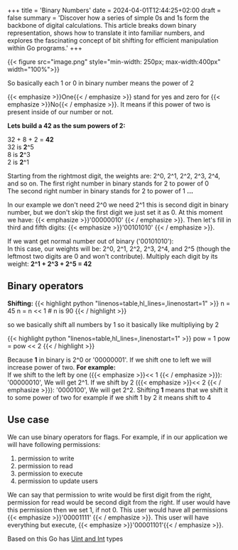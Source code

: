 +++
title = 'Binary Numbers'
date = 2024-04-01T12:44:25+02:00
draft = false
summary = 'Discover how a series of simple 0s and 1s form the backbone of digital calculations. This article breaks down binary representation, shows how to translate it into familiar numbers, and explores the fascinating concept of bit shifting for efficient manipulation within Go programs.'
+++

{{< figure src="image.png" style="min-width: 250px; max-width:400px" width="100%">}}

So basically each 1 or 0 in binary number means the power of 2 

{{< emphasize >}}One{{< / emphasize >}} stand for yes and zero for {{< emphasize >}}No{{< / emphasize >}}.
It means if this power of two is present inside of our number or not.

**Lets build a 42 as the sum powers of 2:**

32 + 8 + 2 = **42**  
32 is **2**^5   
8 is **2**^3  
2 is **2**^1 

Starting from the rightmost digit, the weights are: 2^0, 2^1, 2^2, 2^3, 2^4, and so on.
The first right number in binary stands for 2 to power of 0  
The second right number in binary stands for 2 to power of 1   **...**

In our example we don't need 2^0 we need 2^1 this is second digit in binary number, but we don't skip the first digit we just set it as 0.
At this moment we have: {{< emphasize >}}'00000010' {{< / emphasize >}}. Then let's fill in third and fifth digits: {{< emphasize >}}'00101010' {{< / emphasize >}}. 

If we want get normal number out of binary ('00101010'):  
In this case, our weights will be: 2^0, 2^1, 2^2, 2^3, 2^4, and 2^5 (though the leftmost two digits are 0 and won't contribute).
Multiply each digit by its weight:
**2^1 + 2^3 + 2^5 = 42**


## Binary operators
**Shifting:** 
{{< highlight python "linenos=table,hl_lines=,linenostart=1" >}}
n = 45
n = n << 1 # n is 90
{{< / highlight >}}

so we basically shift all numbers by 1 so it basically like multipliying by 2

{{< highlight python "linenos=table,hl_lines=,linenostart=1" >}}
pow = 1
pow = pow << 2 
{{< / highlight >}}

Because **1** in binary is 2^0 or '00000001'. If we shift one to left we will increase power of two. **For example:**  
If we shift to the left by one ({{< emphasize >}}<< 1 {{< / emphasize >}}): '00000010', We will get 2^1. If we shift by 2 ({{< emphasize >}}<< 2 {{< / emphasize >}}): '0000100', We will get 2^2.
Shifting **1** means that we shift it to some power of two 
for example if we shift 1 by 2 it means shift to 4

## Use case
We can use binary operators for flags. For example, if in our application we will have following permissions: 
1. permission to write
2. permission to read
3. permission to execute
4. permission to update users  

We can say that permission to write would be first digit from the right, permission for read would be second digit from the right. If user would have this permission then we set 1, if not 0. This user would have all permissions {{< emphasize >}}'00001111' {{< / emphasize >}}. This user will have everything but execute, {{< emphasize >}}'00001101'{{< / emphasize >}}. 

Based on this Go has [Uint and Int](/posts/uint-and-int) types

